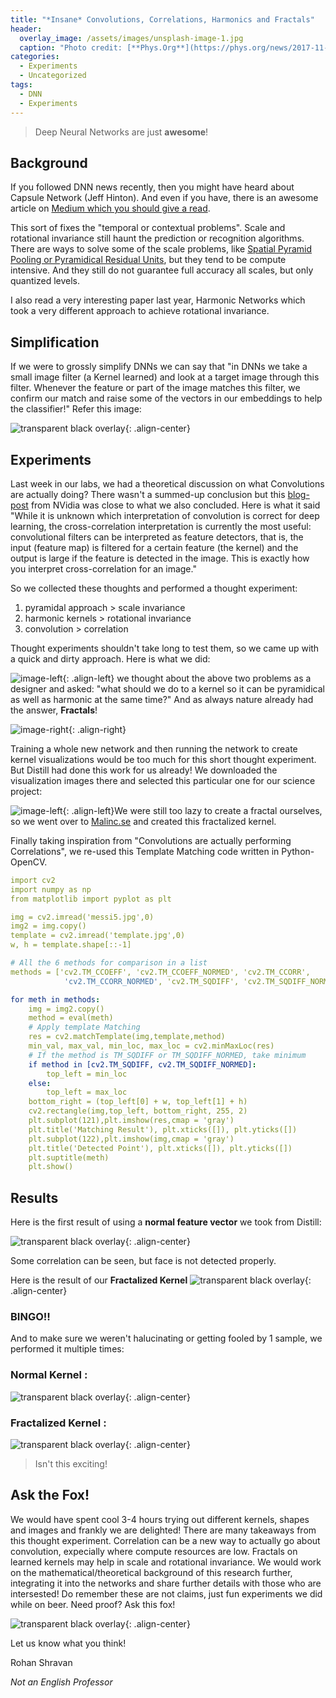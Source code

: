 ```yaml
---
title: "*Insane* Convolutions, Correlations, Harmonics and Fractals"
header:
  overlay_image: /assets/images/unsplash-image-1.jpg
  caption: "Photo credit: [**Phys.Org**](https://phys.org/news/2017-11-algorithm-leverages-titan-supercomputer-high-performing.html)"
categories:
  - Experiments
  - Uncategorized
tags:
  - DNN
  - Experiments
---
```


> Deep Neural Networks are just **awesome**!

## Background

If you followed DNN news recently, then you might have heard about Capsule Network (Jeff Hinton). And even if you have, there is an awesome article on [Medium which you should give a read](https://medium.com/@pechyonkin/understanding-hintons-capsule-networks-part-i-intuition-b4b559d1159b).

This sort of fixes the "temporal or contextual problems". Scale and rotational invariance still haunt the prediction or recognition algorithms. There are ways to solve some of the scale problems, like [Spatial Pyramid Pooling or Pyramidical Residual Units](https://arxiv.org/pdf/1610.02915.pdf), but they tend to be compute intensive. And they still do not guarantee full accuracy all scales, but only quantized levels. 

I also read a very interesting paper last year, Harmonic Networks which took a very different approach to achieve rotational invariance.

## Simplification
If we were to grossly simplify DNNs we can say that "in DNNs we take a small image filter (a Kernel learned) and look at a target image through this filter. Whenever the feature or part of the image matches this filter, we confirm our match and raise some of the vectors in our embeddings to help the classifier!" Refer this image: 

![transparent black overlay](https://adeshpande3.github.io/assets/deconvnet.png){: .align-center}


## Experiments
Last week in our labs, we had a theoretical discussion on what Convolutions are actually doing? There wasn't a summed-up conclusion but this [blog-post](https://devblogs.nvidia.com/parallelforall/deep-learning-nutshell-core-concepts/) from NVidia was close to what we also concluded. Here is what it said "While it is unknown which interpretation of convolution is correct for deep learning, the cross-correlation interpretation is currently the most useful: convolutional filters can be interpreted as feature detectors, that is, the input (feature map) is filtered for a certain feature (the kernel) and the output is large if the feature is detected in the image. This is exactly how you interpret cross-correlation for an image."

So we collected these thoughts and performed a thought experiment:
1. pyramidal approach > scale invariance
2. harmonic kernels > rotational invariance
3. convolution > correlation

Thought experiments shouldn't take long to test them, so we came up with a quick and dirty approach. Here is what we did:


![image-left](https://secure.meetupstatic.com/photos/event/d/e/0/4/event_466136836.jpeg){: .align-left} we thought about the above two problems as a designer and asked: "what should we do to a kernel so it can be pyramidical as well as harmonic at the same time?" And as always nature already had the answer, **Fractals**!


![image-right](https://secure.meetupstatic.com/photos/event/d/b/c/6/event_466136262.jpeg){: .align-right}

Training a whole new network and then running the network to create kernel visualizations would be too much for this short thought experiment. But Distill had done this work for us already! We downloaded the visualization images there and selected this particular one for our science project:

![image-left](https://secure.meetupstatic.com/photos/event/d/b/c/7/event_466136263.jpeg){: .align-left}We were still too lazy to create a fractal ourselves, so we went over to [Malinc.se](http://www.malinc.se/m/ImageFractals.php) and created this fractalized kernel.

Finally taking inspiration from "Convolutions are actually performing Correlations", we re-used this Template Matching code written in Python-OpenCV.


```yaml
import cv2
import numpy as np
from matplotlib import pyplot as plt

img = cv2.imread('messi5.jpg',0)
img2 = img.copy()
template = cv2.imread('template.jpg',0)
w, h = template.shape[::-1]

# All the 6 methods for comparison in a list
methods = ['cv2.TM_CCOEFF', 'cv2.TM_CCOEFF_NORMED', 'cv2.TM_CCORR',
            'cv2.TM_CCORR_NORMED', 'cv2.TM_SQDIFF', 'cv2.TM_SQDIFF_NORMED']

for meth in methods:
    img = img2.copy()
    method = eval(meth)
    # Apply template Matching
    res = cv2.matchTemplate(img,template,method)
    min_val, max_val, min_loc, max_loc = cv2.minMaxLoc(res)
    # If the method is TM_SQDIFF or TM_SQDIFF_NORMED, take minimum
    if method in [cv2.TM_SQDIFF, cv2.TM_SQDIFF_NORMED]:
        top_left = min_loc
    else:
        top_left = max_loc
    bottom_right = (top_left[0] + w, top_left[1] + h)
    cv2.rectangle(img,top_left, bottom_right, 255, 2)
    plt.subplot(121),plt.imshow(res,cmap = 'gray')
    plt.title('Matching Result'), plt.xticks([]), plt.yticks([])
    plt.subplot(122),plt.imshow(img,cmap = 'gray')
    plt.title('Detected Point'), plt.xticks([]), plt.yticks([])
    plt.suptitle(meth)
    plt.show()
```

## Results
Here is the first result of using a **normal feature vector** we took from Distill: 

![transparent black overlay](https://secure.meetupstatic.com/photos/event/d/e/7/7/600_466136953.jpeg){: .align-center}

Some correlation can be seen, but face is not detected properly. 

Here is the result of our **Fractalized Kernel**
![transparent black overlay](https://secure.meetupstatic.com/photos/event/d/e/7/9/600_466136951.jpeg){: .align-center}

### BINGO!!
And to make sure we weren't halucinating or getting fooled by 1 sample, we performed it multiple times:

### Normal Kernel :
![transparent black overlay](https://secure.meetupstatic.com/photos/event/d/e/7/a/600_466136954.jpeg){: .align-center}

### Fractalized Kernel :
![transparent black overlay](https://secure.meetupstatic.com/photos/event/d/e/7/8/600_466136952.jpeg){: .align-center}

> Isn't this exciting!

## Ask the Fox!

We would have spent cool 3-4 hours trying out different kernels, shapes and images and frankly we are delighted! There are many takeaways from this thought experiment. Correlation can be a new way to actually go about convolution, expecially where compute resources are low. Fractals on learned kernels may help in scale and rotational invariance. We would work on the mathematical/theoretical background of this research further, integrating it into the networks and share further details with those who are intersested! Do remember these are not claims, just fun experiments we did while on beer. Need proof? Ask this fox!

![transparent black overlay](https://secure.meetupstatic.com/photos/event/d/e/e/b/600_466137067.jpeg){: .align-center}

Let us know what you think!

Rohan Shravan

_Not an English Professor_